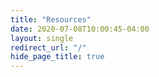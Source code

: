 ```yaml
---
title: "Resources"
date: 2020-07-08T10:00:45-04:00
layout: single
redirect_url: "/"
hide_page_title: true
---
```


